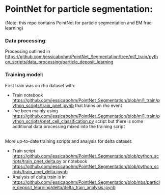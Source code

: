 <h1>PointNet for particle segmentation:</h1>
(Note: this repo contains PointNet for particle segmentation and EM frac learning) </br>

<h3>Data processing:</h3>

Processing outlined in https://github.com/jessicabohm/PointNet_Segmentation/tree/ml1_train/python_scripts/data_processing/particle_deposit_learning

<h3>Training model:</h3>

First train was on rho dataset with:
* Train notebook https://github.com/jessicabohm/PointNet_Segmentation/blob/ml1_train/python_scripts/train_pnet.ipynb that trains on rho event
* I've been mainly using https://github.com/jessicabohm/PointNet_Segmentation/blob/ml1_train/python_scripts/pnet_cell_classification.py script but there is some additional data processing mixed into the training script </br></br>


More up-to-date training scripts and analysis for delta dataset:
* Train script https://github.com/jessicabohm/PointNet_Segmentation/blob/python_scripts/train_pnet_delta.py or notebook https://github.com/jessicabohm/PointNet_Segmentation/blob/python_scripts/train_pnet_delta.ipynb
* Analysis of delta train is in https://github.com/jessicabohm/PointNet_Segmentation/blob/nbs/particle_deposit_learning/delta/delta_train_analysis.ipynb